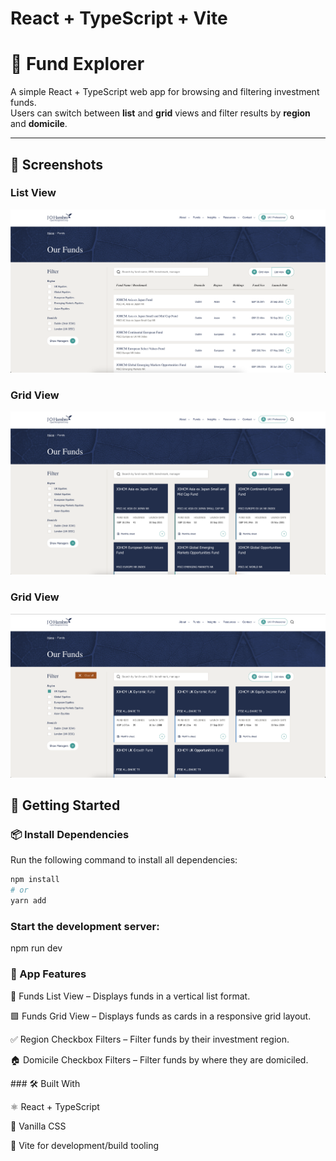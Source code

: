 # React + TypeScript + Vite

# 💼 Fund Explorer

A simple React + TypeScript web app for browsing and filtering investment funds.  
Users can switch between **list** and **grid** views and filter results by **region** and **domicile**.

---

## 📸 Screenshots

### List View
![List View](screenshots/Listview.png)

### Grid View
![Grid View](screenshots/Gridview.png)

### Grid View
![Grid View](screenshots/Filter.png)

## 🚀 Getting Started

### 📦 Install Dependencies

Run the following command to install all dependencies:

```bash
npm install
# or
yarn add
```

### Start the development server:

npm run dev

### 🧱 App Features

📃 Funds List View – Displays funds in a vertical list format.

🟩 Funds Grid View – Displays funds as cards in a responsive grid layout.

✅ Region Checkbox Filters – Filter funds by their investment region.

🏠 Domicile Checkbox Filters – Filter funds by where they are domiciled.

### 🛠️ Built With

⚛️ React + TypeScript

🎨 Vanilla CSS

📁 Vite for development/build tooling


